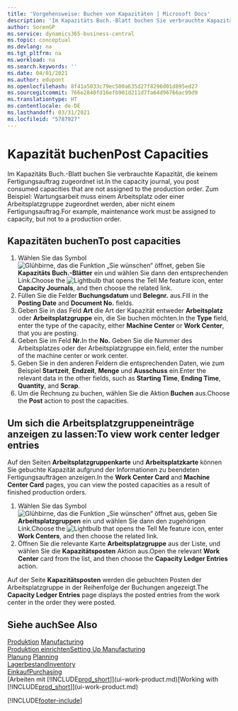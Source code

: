 ```yaml
---
title: 'Vorgehensweise: Buchen von Kapazitäten | Microsoft Docs'
description: 'Im Kapazitäts Buch.-Blatt buchen Sie verbrauchte Kapazität, die keinem Fertigungsauftrag zugeordnet ist. Zum Beispiel: Wartungsarbeit muss einem Arbeitsplatz oder einer Arbeitsplatzgruppe zugeordnet werden, aber nicht einem Fertigungsauftrag.'
author: SorenGP
ms.service: dynamics365-business-central
ms.topic: conceptual
ms.devlang: na
ms.tgt_pltfrm: na
ms.workload: na
ms.search.keywords: ''
ms.date: 04/01/2021
ms.author: edupont
ms.openlocfilehash: 8f41a5033c79ec500a635d27f8296d01d895ed27
ms.sourcegitcommit: 766e2840fd16efb901d211d7fa64d96766ac99d9
ms.translationtype: HT
ms.contentlocale: de-DE
ms.lasthandoff: 03/31/2021
ms.locfileid: "5787927"
---
```

# <a name="post-capacities"></a><span data-ttu-id="2b733-104">Kapazität buchen</span><span class="sxs-lookup"><span data-stu-id="2b733-104">Post Capacities</span></span>
<span data-ttu-id="2b733-105">Im Kapazitäts Buch.-Blatt buchen Sie verbrauchte Kapazität, die keinem Fertigungsauftrag zugeordnet ist.</span><span class="sxs-lookup"><span data-stu-id="2b733-105">In the capacity journal, you post consumed capacities that are not assigned to the production order.</span></span> <span data-ttu-id="2b733-106">Zum Beispiel: Wartungsarbeit muss einem Arbeitsplatz oder einer Arbeitsplatzgruppe zugeordnet werden, aber nicht einem Fertigungsauftrag.</span><span class="sxs-lookup"><span data-stu-id="2b733-106">For example, maintenance work must be assigned to capacity, but not to a production order.</span></span>  

## <a name="to-post-capacities"></a><span data-ttu-id="2b733-107">Kapazitäten buchen</span><span class="sxs-lookup"><span data-stu-id="2b733-107">To post capacities</span></span>  
1.  <span data-ttu-id="2b733-108">Wählen Sie das Symbol ![Glühbirne, das die Funktion „Sie wünschen“ öffnet](media/ui-search/search_small.png "Was möchten Sie tun?"), geben Sie **Kapazitäts Buch.-Blätter** ein und wählen Sie dann den entsprechenden Link.</span><span class="sxs-lookup"><span data-stu-id="2b733-108">Choose the ![Lightbulb that opens the Tell Me feature](media/ui-search/search_small.png "Tell me what you want to do") icon, enter **Capacity Journals**, and then choose the related link.</span></span>  
2.  <span data-ttu-id="2b733-109">Füllen Sie die Felder **Buchungsdatum** und **Belegnr.** aus.</span><span class="sxs-lookup"><span data-stu-id="2b733-109">Fill in the **Posting Date** and **Document No.** fields.</span></span>  
3.  <span data-ttu-id="2b733-110">Geben Sie in das Feld **Art** die Art der Kapazität entweder **Arbeitsplatz** oder **Arbeitsplatzgruppe** ein, die Sie buchen möchten.</span><span class="sxs-lookup"><span data-stu-id="2b733-110">In the **Type** field, enter the type of the capacity, either **Machine Center** or **Work Center**, that you are posting.</span></span>  
4.  <span data-ttu-id="2b733-111">Geben Sie im Feld **Nr.**</span><span class="sxs-lookup"><span data-stu-id="2b733-111">In the **No.**</span></span> <span data-ttu-id="2b733-112">Geben Sie die Nummer des Arbeitsplatzes oder der Arbeitsplatzgruppe ein.</span><span class="sxs-lookup"><span data-stu-id="2b733-112">field, enter the number of the machine center or work center.</span></span>  
5.  <span data-ttu-id="2b733-113">Geben Sie in den anderen Feldern die entsprechenden Daten, wie zum Beispiel **Startzeit**, **Endzeit**, **Menge** und **Ausschuss** ein.</span><span class="sxs-lookup"><span data-stu-id="2b733-113">Enter the relevant data in the other fields, such as **Starting Time**, **Ending Time**, **Quantity**, and **Scrap**.</span></span>  
6.  <span data-ttu-id="2b733-114">Um die Rechnung zu buchen, wählen Sie die Aktion **Buchen** aus.</span><span class="sxs-lookup"><span data-stu-id="2b733-114">Choose the **Post** action to post the capacities.</span></span>  

## <a name="to-view-work-center-ledger-entries"></a><span data-ttu-id="2b733-115">Um sich die Arbeitsplatzgruppeneinträge anzeigen zu lassen:</span><span class="sxs-lookup"><span data-stu-id="2b733-115">To view work center ledger entries</span></span>  
<span data-ttu-id="2b733-116">Auf den Seiten **Arbeitsplatzgruppenkarte** und **Arbeitsplatzkarte** können Sie gebuchte Kapazität aufgrund der Informationen zu beendeten Fertigungsaufträgen anzeigen.</span><span class="sxs-lookup"><span data-stu-id="2b733-116">In the **Work Center Card** and **Machine Center Card** pages, you can view the posted capacities as a result of finished production orders.</span></span>    
1.  <span data-ttu-id="2b733-117">Wählen Sie das Symbol ![Glühbirne, das die Funktion „Sie wünschen“ öffnet](media/ui-search/search_small.png "Was möchten Sie tun?") aus, geben Sie **Arbeitsplatzgruppen** ein und wählen Sie dann den zugehörigen Link.</span><span class="sxs-lookup"><span data-stu-id="2b733-117">Choose the ![Lightbulb that opens the Tell Me feature](media/ui-search/search_small.png "Tell me what you want to do") icon, enter **Work Centers**, and then choose the related link.</span></span>  
2.  <span data-ttu-id="2b733-118">Öffnen Sie die relevante Karte **Arbeitsplatzgruppe** aus der Liste, und wählen Sie die **Kapazitätsposten** Aktion aus.</span><span class="sxs-lookup"><span data-stu-id="2b733-118">Open the relevant **Work Center** card from the list, and then choose the **Capacity Ledger Entries** action.</span></span>  

<span data-ttu-id="2b733-119">Auf der Seite **Kapazitätsposten** werden die gebuchten Posten der Arbeitsplatzgruppe in der Reihenfolge der Buchungen angezeigt.</span><span class="sxs-lookup"><span data-stu-id="2b733-119">The **Capacity Ledger Entries** page displays the posted entries from the work center in the order they were posted.</span></span>   

## <a name="see-also"></a><span data-ttu-id="2b733-120">Siehe auch</span><span class="sxs-lookup"><span data-stu-id="2b733-120">See Also</span></span>  
<span data-ttu-id="2b733-121">[Produktion](production-manage-manufacturing.md)  </span><span class="sxs-lookup"><span data-stu-id="2b733-121">[Manufacturing](production-manage-manufacturing.md)  </span></span>  
[<span data-ttu-id="2b733-122">Produktion einrichten</span><span class="sxs-lookup"><span data-stu-id="2b733-122">Setting Up Manufacturing</span></span>](production-configure-production-processes.md)  
<span data-ttu-id="2b733-123">[Planung](production-planning.md)    </span><span class="sxs-lookup"><span data-stu-id="2b733-123">[Planning](production-planning.md)    </span></span>  
[<span data-ttu-id="2b733-124">Lagerbestand</span><span class="sxs-lookup"><span data-stu-id="2b733-124">Inventory</span></span>](inventory-manage-inventory.md)  
[<span data-ttu-id="2b733-125">Einkauf</span><span class="sxs-lookup"><span data-stu-id="2b733-125">Purchasing</span></span>](purchasing-manage-purchasing.md)  
<span data-ttu-id="2b733-126">[Arbeiten mit [!INCLUDE[prod_short](includes/prod_short.md)]](ui-work-product.md)</span><span class="sxs-lookup"><span data-stu-id="2b733-126">[Working with [!INCLUDE[prod_short](includes/prod_short.md)]](ui-work-product.md)</span></span>


[!INCLUDE[footer-include](includes/footer-banner.md)]